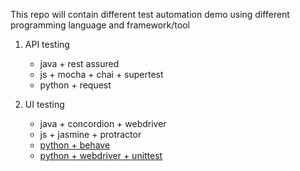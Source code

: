 This repo will contain different test automation demo using different programming language and framework/tool


1. API testing
   * java + rest assured
   * js + mocha + chai + supertest
   * python + request

2. UI testing
   * java + concordion + webdriver
   * js + jasmine + protractor
   * [python + behave](https://github.com/DanteYu/Test_Automation_Demo/tree/master/UITesting/python_behave)
   * [python + webdriver + unittest](https://github.com/DanteYu/Test_Automation_Demo/tree/master/UITesting/python_webdriver_unittest)

